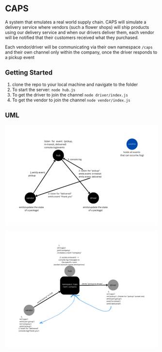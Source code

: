 # CAPS

A system that emulates a real world supply chain. CAPS will simulate a delivery service where vendors (such a flower shops) will ship products using our delivery service and when our drivers deliver them, each vendor will be notified that their customers received what they purchased.

Each vendor/driver will be communicating via their own namespace `/caps` and their own channel only within the company, once the driver responds to a pickup event

## Getting Started

1. clone the repo to your local machine and navigate to the folder
2. To start the server: `node hub.js`
3. To get the driver to join the channel `node driver/index.js`
4. To get the vendor to join the channel `node vendor/index.js`

## UML

![Event Driven Programming](Event-Driven%20Programming.png)

![Event Driven Programming with sockets](socket.png)